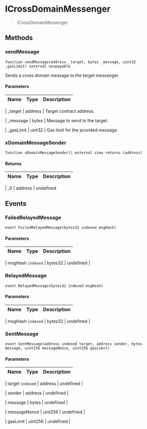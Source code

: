 # ICrossDomainMessenger





> ICrossDomainMessenger









## Methods


### sendMessage


```solidity
function sendMessage(address _target, bytes _message, uint32 _gasLimit) external nonpayable

```

Sends a cross domain message to the target messenger.






#### Parameters

| Name | Type | Description |
|---|---|---|

| _target | address | Target contract address.


| _message | bytes | Message to send to the target.


| _gasLimit | uint32 | Gas limit for the provided message.






### xDomainMessageSender


```solidity
function xDomainMessageSender() external view returns (address)

```










#### Returns

| Name | Type | Description |
|---|---|---|

| _0 | address | undefined









## Events


### FailedRelayedMessage


```solidity
event FailedRelayedMessage(bytes32 indexed msgHash)

```








#### Parameters

| Name | Type | Description |
|---|---|---|

| msgHash `indexed` | bytes32 | undefined |




### RelayedMessage


```solidity
event RelayedMessage(bytes32 indexed msgHash)

```








#### Parameters

| Name | Type | Description |
|---|---|---|

| msgHash `indexed` | bytes32 | undefined |




### SentMessage


```solidity
event SentMessage(address indexed target, address sender, bytes message, uint256 messageNonce, uint256 gasLimit)

```








#### Parameters

| Name | Type | Description |
|---|---|---|

| target `indexed` | address | undefined |

| sender  | address | undefined |

| message  | bytes | undefined |

| messageNonce  | uint256 | undefined |

| gasLimit  | uint256 | undefined |








